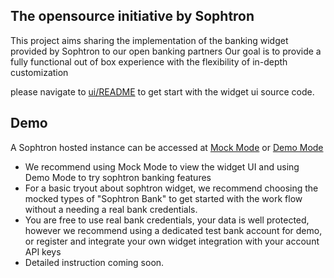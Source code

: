 ## The opensource initiative by Sophtron

This project aims sharing the implementation of the banking widget provided by Sophtron to our open banking partners 
Our goal is to provide a fully functional out of box experience with the flexibility of in-depth customization 

please navigate to [ui/README](ui/README.md) to get start with the widget ui source code.

## Demo

A Sophtron hosted instance can be accessed at [Mock Mode](https://widget.sophtron.com/default/mock) or [Demo Mode](https://widget.sophtron.com/demo) 
- We recommend using Mock Mode to view the widget UI and using Demo Mode to try sophtron banking features
- For a basic tryout about sophtron widget, we recommend choosing the mocked types of "Sophtron Bank" to get started with the work flow without a needing a real bank credentials. 
- You are free to use real bank credentials, your data is well protected,  however we recommend using a dedicated test bank account for demo, or register and integrate your own widget integration with your account API keys
- Detailed instruction coming soon.  
